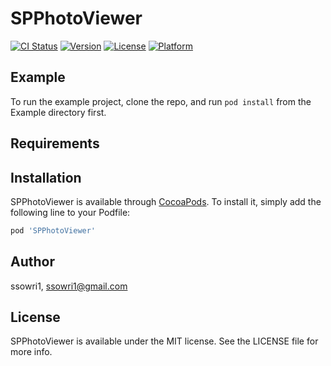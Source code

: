 # SPPhotoViewer

[![CI Status](https://img.shields.io/travis/ssowri1/SPPhotoViewer.svg?style=flat)](https://travis-ci.org/ssowri1/SPPhotoViewer)
[![Version](https://img.shields.io/cocoapods/v/SPPhotoViewer.svg?style=flat)](https://cocoapods.org/pods/SPPhotoViewer)
[![License](https://img.shields.io/cocoapods/l/SPPhotoViewer.svg?style=flat)](https://cocoapods.org/pods/SPPhotoViewer)
[![Platform](https://img.shields.io/cocoapods/p/SPPhotoViewer.svg?style=flat)](https://cocoapods.org/pods/SPPhotoViewer)

## Example

To run the example project, clone the repo, and run `pod install` from the Example directory first.

## Requirements

## Installation

SPPhotoViewer is available through [CocoaPods](https://cocoapods.org). To install
it, simply add the following line to your Podfile:

```ruby
pod 'SPPhotoViewer'
```

## Author

ssowri1, ssowri1@gmail.com

## License

SPPhotoViewer is available under the MIT license. See the LICENSE file for more info.

